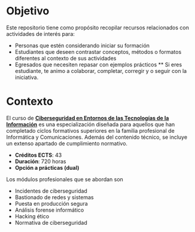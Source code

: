 # Objetivo

Este repositorio tiene como propósito recopilar recursos relacionados con actividades de interés para:
- Personas que estén considerando iniciar su formación
- Estudiantes que deseen contrastar conceptos, métodos o formatos diferentes al contexto de sus actividades
- Egresados que necesiten repasar con ejemplos prácticos
** Si eres estudiante, te animo a colaborar, completar, corregir y o seguir con la iniciativa.

# Contexto

El curso de [**Ciberseguridad en Entornos de las Tecnologías de la Información**](https://www.educacionfpydeportes.gob.es/dam/jcr:f7bd11cf-d85f-4436-9ae1-5acd4d1e2041/07-fp-cs-ce-ciberseguridad.pdf) es una especialización diseñada para aquellos que han completado ciclos formativos superiores en la familia profesional de Informática y Comunicaciones. Además del contenido técnico, se incluye un extenso apartado de cumplimiento normativo.

- **Créditos ECTS**: 43
- **Duración**: 720 horas
- **Opción a prácticas (dual)**

Los módulos profesionales que se abordan son
- Incidentes de ciberseguridad
- Bastionado de redes y sistemas
- Puesta en producción segura
- Análisis forense informático
- Hacking ético
- Normativa de ciberseguridad



